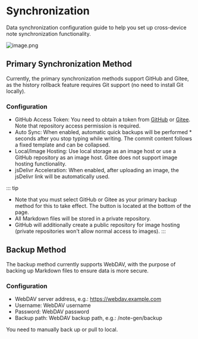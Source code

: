 # Synchronization

Data synchronization configuration guide to help you set up cross-device note synchronization functionality.

![image.png](https://s2.loli.net/2025/06/06/e67y91fG2h4gsTO.png)

## Primary Synchronization Method

Currently, the primary synchronization methods support GitHub and Gitee, as the history rollback feature requires Git support (no need to install Git locally).

### Configuration

- GitHub Access Token: You need to obtain a token from [GitHub](https://github.com/settings/tokens/new) or [Gitee](https://gitee.com/profile/personal_access_tokens). Note that repository access permission is required.
- Auto Sync: When enabled, automatic quick backups will be performed * seconds after you stop typing while writing. The commit content follows a fixed template and can be collapsed.
- Local/Image Hosting: Use local storage as an image host or use a GitHub repository as an image host. Gitee does not support image hosting functionality.
- jsDelivr Acceleration: When enabled, after uploading an image, the jsDelivr link will be automatically used.

::: tip
- Note that you must select GitHub or Gitee as your primary backup method for this to take effect. The button is located at the bottom of the page.
- All Markdown files will be stored in a private repository.
- GitHub will additionally create a public repository for image hosting (private repositories won't allow normal access to images).
:::

## Backup Method

The backup method currently supports WebDAV, with the purpose of backing up Markdown files to ensure data is more secure.

### Configuration

- WebDAV server address, e.g.: https://webdav.example.com
- Username: WebDAV username
- Password: WebDAV password
- Backup path: WebDAV backup path, e.g.: /note-gen/backup

You need to manually back up or pull to local.

